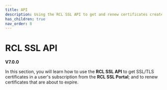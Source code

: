 ```yaml
---
title: API
description: Using the RCL SSL API to get and renew certificates created in the RCL SSL portal
has_children: true
nav_order: 8
---
```


# RCL SSL API
**V7.0.0**

In this section, you will learn how to use the **RCL SSL API** to get SSL/TLS certificates in a user's subscription from the **RCL SSL Portal**; and to renew certificates that are about to expire. 